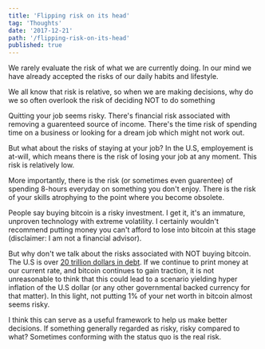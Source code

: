 ```yaml
---
title: 'Flipping risk on its head'
tag: 'Thoughts'
date: '2017-12-21'
path: '/flipping-risk-on-its-head'
published: true
---
```

We rarely evaluate the risk of what we are currently doing.  In our mind we have already accepted the risks of our daily habits and lifestyle.

We all know that risk is relative, so when we are making decisions, why do we so often overlook the risk of deciding NOT to do something

Quitting your job seems risky.  There's financial risk associated with removing a guarenteed source of income.  There's the time risk of spending time on a business or looking for a dream job which might not work out.

But what about the risks of staying at your job?  In the U.S, employement is at-will, which means there is the risk of losing your job at any moment.  This risk is relatively low.

More importantly, there is the risk (or sometimes even guarentee) of spending 8-hours everyday on something you don't enjoy.  There is the risk of your skills atrophying to the point where you become obsolete.

People say buying bitcoin is a risky investment.  I get it, it's an immature, unproven technology with extreme volatility.  I certainly wouldn't recommend putting money you can't afford to lose into bitcoin at this stage (disclaimer: I am not a financial advisor).

But why don't we talk about the risks associated with NOT buying bitcoin.  The U.S is over [20 trillion dollars in debt](http://www.usdebtclock.org/).  If we continue to print money at our current rate, and bitcoin continues to gain traction, it is not unreasonable to think that this could lead to a scenario yielding hyper inflation of the U.S dollar (or any other governmental backed currency for that matter).  In this light, not putting 1% of your net worth in bitcoin almost seems risky.

I think this can serve as a useful framework to help us make better decisions.  If something generally regarded as risky, risky compared to what?  Sometimes conforming with the status quo is the real risk.